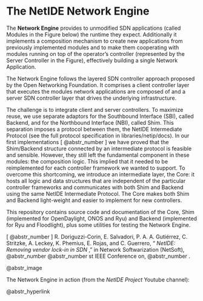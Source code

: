# The NetIDE Network Engine

The **Network Engine** provides to unmodified SDN applications (called Modules in the Figure below) the runtime they expect. Additionally it implements a composition mechanism to create new applications from previously implemented modules and to make them cooperating with modules running on top of the operator’s controller (represented by the Server Controller in the Figure), effectively building a single Network Application.

The Network Engine follows the layered SDN controller approach proposed by the Open Networking Foundation. It comprises a client controller layer that executes the modules network applications are composed of and a server SDN controller layer that drives the underlying infrastructure.

The challenge is to integrate client and server controllers. To maximize reuse, we use separate adaptors for the Southbound Interface (SBI), called Backend, and for the Northbound Interface (NBI), called Shim. This separation imposes a protocol between them, the NetIDE Intermediate Protocol (see the full protocol specification in libraries/netip/docs). In our first implementations [ @abstr_number ] we have proved that the Shim/Backend structure connected by an intermediate protocol is feasible and sensible. However, they still left the fundamental component in these modules: the composition logic. This implied that it needed to be reimplemented for each controller framework we wanted to support. To overcome this shortcoming, we introduce an intermediate layer, the Core: it hosts all logic and data structures that are independent of the particular controller frameworks and communicates with both Shim and Backend using the same NetIDE Intermediate Protocol. The Core makes both Shim and Backend light-weight and easier to implement for new controllers.

This repository contains source code and documentation of the Core, Shim (implemented for OpenDaylight, ONOS and Ryu) and Backend (implemented for Ryu and Floodlight), plus some utilities for testing the Network Engine.

[ @abstr_number ] R. Doriguzzi-Corin, E. Salvadori, P. A. A. Gutiérrez, C. Stritzke, A. Leckey, K. Phemius, E. Rojas, and C. Guerrero, “ _NetIDE: Removing vendor lock-in in SDN_ ,” in Network Softwarization (NetSoft), @abstr_number @abstr_number st IEEE Conference on, @abstr_number .

@abstr_image 

The Network Engine in action (from the _NetIDE Project_ Youtube channel):

@abstr_hyperlink 
